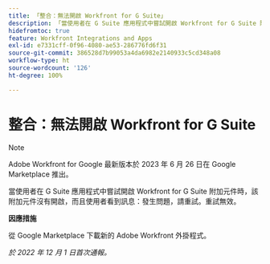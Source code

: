 ```yaml
---
title: 「整合：無法開啟 Workfront for G Suite」
description: 「當使用者在 G Suite 應用程式中嘗試開啟 Workfront for G Suite 附加元件時，該附加元件沒有開啟，而且使用者看到訊息：發生問題，請重試。重試無效。」
hidefromtoc: true
feature: Workfront Integrations and Apps
exl-id: e7331cff-0f96-4080-ae53-286776fd6f31
source-git-commit: 386528d7b99053a4da6982e2140933c5cd348a08
workflow-type: ht
source-wordcount: '126'
ht-degree: 100%

---
```


# 整合：無法開啟 Workfront for G Suite

<!--Converted to Story-->

>[!NOTE]
>
>Adobe Workfront for Google 最新版本於 2023 年 6 月 26 日在 Google Marketplace 推出。

當使用者在 G Suite 應用程式中嘗試開啟 Workfront for G Suite 附加元件時，該附加元件沒有開啟，而且使用者看到訊息：發生問題，請重試。重試無效。

**因應措施**

從 Google Marketplace 下載新的 Adobe Workfront 外掛程式。

_於 2022 年 12 月 1 日首次通報。_
